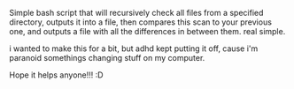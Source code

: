 Simple bash script that will recursively check all files from a specified directory, outputs it into a file, then compares this scan to your previous one, and outputs a file with all the differences in between them. real simple. 

i wanted to make this for a bit, but adhd kept putting it off, cause i'm paranoid somethings changing stuff on my computer.

Hope it helps anyone!!!
:D
